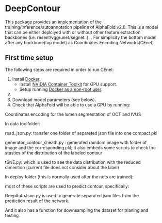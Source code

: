 # DeepContour
This package provides an implementation of the training/inference/autoannotation pipeline of AlphaFold
v2.0. This is a model that can be either deploiyed with or without other feature extraction 
backbones (i.e. resent/vgg/unet/segnet..). 
. For simplicity the bottom model after any backbone(top model) as Coordinates Encoding Networks(CEnet)
## First time setup

The following steps are required in order to run CEnet:

1.  Install [Docker](https://www.docker.com/).
    *   Install
        [NVIDIA Container Toolkit](https://docs.nvidia.com/datacenter/cloud-native/container-toolkit/install-guide.html)
        for GPU support.
    *   Setup running
        [Docker as a non-root user](https://docs.docker.com/engine/install/linux-postinstall/#manage-docker-as-a-non-root-user).
1.  
1.  Download model parameters (see below).
1.  Check that AlphaFold will be able to use a GPU by running:

Coordinates encoding for the lumen segmentation of OCT and IVUS


In data toolfolder:


read_json.py: transfer one folder of separeted json file into one compact pkl


generator_contour_sheath.py : generated ramdom image with folder of image and the corresponding pkl; it also embeds some scripts to check the stastics of the distribution of the labeled contour 


tSNE.py: which is used to see the data distribution with the reduced dimention (current file does not consider about the label)




In deploy folder (this is normally used after the nets are trained): 

most of these scripts are used to predict contour, specifically:
 
DeepAutoJson.py is used to generate separated json files from the prediction result of the network.

And it also has a function for downsampling the dataset for trianing and testing.
